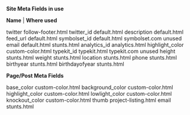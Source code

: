 **Site Meta Fields in use**

**Name** 		| 		**Where used**

twitter				follow-footer.html
twitter_id			default.html
description			default.html
feed_url			default.html
symbolset_id		default.html	symbolset.com unused
email				default.html	stunts.html
analytics_id		analytics.html
highlight_color		custom-color.html
typekit_id			typekit.html	typekit.com unused
height				stunts.html
weight				stunts.html
location			stunts.html
phone				stunts.html
birthyear			stunts.html
birthdayofyear		stunts.html


**Page/Post Meta Fields**

base_color			custom-color.html
background_color	custom-color.html
highlight_color		custom-color.html
lowlight_color		custom-color.html
knockout_color		custom-color.html
thumb				project-listing.html
email				stunts.html